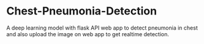 # Chest-Pneumonia-Detection
A deep learning model with flask API web app to detect pneumonia in chest and also upload the image on web app to get realtime detection.
